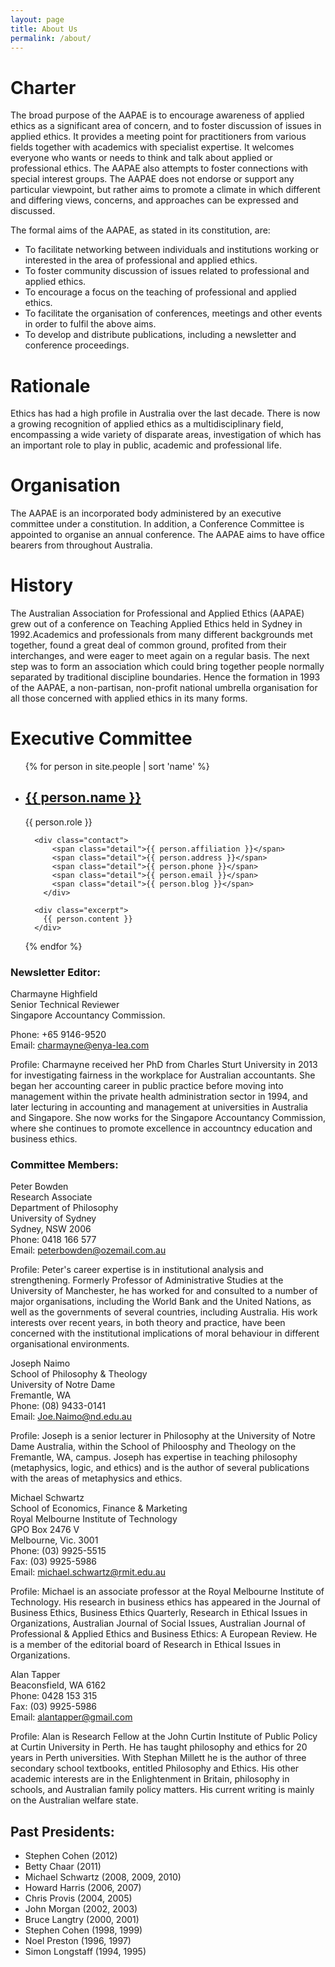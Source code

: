 ```yaml
---
layout: page
title: About Us
permalink: /about/
---
```


# Charter

The broad purpose of the AAPAE is to encourage awareness of applied ethics as a significant area of concern, and to foster discussion of issues in applied ethics. It provides a meeting point for practitioners from various fields together with academics with specialist expertise. It welcomes everyone who wants or needs to think and talk about applied or professional ethics. The AAPAE also attempts to foster connections with special interest groups. The AAPAE does not endorse or support any particular viewpoint, but rather aims to promote a climate in which different and differing views, concerns, and approaches can be expressed and discussed.

The formal aims of the AAPAE, as stated in its constitution, are:

-  To facilitate networking between individuals and institutions working or interested in the area of professional and applied ethics.
-  To foster community discussion of issues related to professional and applied ethics.
-  To encourage a focus on the teaching of professional and applied ethics.
-  To facilitate the organisation of conferences, meetings and other events in order to fulfil the above aims.
-  To develop and distribute publications, including a newsletter and conference proceedings.


# Rationale

Ethics has had a high profile in Australia over the last decade. There is now a growing recognition of applied ethics as a multidisciplinary field, encompassing a wide variety of disparate areas, investigation of which has an important role to play in public, academic and professional life.


# Organisation

The AAPAE is an incorporated body administered by an executive committee under a constitution. In addition, a Conference Committee is appointed to organise an annual conference. The AAPAE aims to have office bearers from throughout Australia.


# History

The Australian Association for Professional and Applied Ethics (AAPAE) grew out of a conference on Teaching Applied Ethics held in Sydney in 1992.Academics and professionals from many different backgrounds met together, found a great deal of common ground, profited from their interchanges, and were eager to meet again on a regular basis. The next step was to form an association which could bring together people normally separated by traditional discipline boundaries. Hence the formation in 1993 of the AAPAE, a non-partisan, non-profit national umbrella organisation for all those concerned with applied ethics in its many forms.


# Executive Committee

<ul class="post-list events">
  {% for person in site.people | sort 'name' %}
    <li class="post">
      <h2><a class="post-link" href="#">{{ person.name }}</a></h2>
      <span class="post-meta">{{ person.role }}</span>

      <div class="contact">
	      <span class="detail">{{ person.affiliation }}</span>
	      <span class="detail">{{ person.address }}</span>
	      <span class="detail">{{ person.phone }}</span>
	      <span class="detail">{{ person.email }}</span>
	      <span class="detail">{{ person.blog }}</span>
	    </div>

      <div class="excerpt">
        {{ person.content }}
      </div>
      
   </li>
  {% endfor %}
</ul>


### Newsletter Editor:

Charmayne Highfield  
Senior Technical Reviewer  
Singapore Accountancy Commission.  

Phone: +65 9146-9520  
Email: charmayne@enya-lea.com  

Profile: Charmayne received her PhD from Charles Sturt University in 2013 for investigating fairness in the workplace for Australian accountants. She began her accounting career in public practice before moving into management within the private health administration sector in 1994, and later lecturing in accounting and management at universities in Australia and Singapore. She now works for the Singapore Accountancy Commission, where she continues to promote excellence in accountncy education and business ethics.

### Committee Members:

Peter Bowden   
Research Associate  
Department of Philosophy  
University of Sydney  
Sydney, NSW 2006  
Phone: 0418 166 577  
Email: peterbowden@ozemail.com.au  

Profile: Peter's career expertise is in institutional analysis and strengthening. Formerly Professor of Administrative Studies at the University of Manchester, he has worked for and consulted to a number of major organisations, including the World Bank and the United Nations, as well as the governments of several countries, including Australia. His work interests over recent years, in both theory and practice, have been concerned with the institutional implications of moral behaviour in different organisational environments. 

Joseph Naimo  
School of Philosophy & Theology  
University of Notre Dame  
Fremantle, WA  
Phone: (08) 9433-0141  
Email: Joe.Naimo@nd.edu.au  

Profile: Joseph is a senior lecturer in Philosophy at the University of Notre Dame Australia, within the School of Philoosphy and Theology on the Fremantle, WA, campus. Joseph has expertise in teaching philosophy (metaphysics, logic, and ethics) and is the author of several publications with the areas of metaphysics and ethics.

Michael Schwartz  
School of Economics, Finance & Marketing  
Royal Melbourne Institute of Technology  
GPO Box 2476 V  
Melbourne, Vic. 3001  
Phone: (03) 9925-5515  
Fax: (03) 9925-5986  
Email: michael.schwartz@rmit.edu.au   

Profile: Michael is an associate professor at the Royal Melbourne Institute of Technology. His research in business ethics has appeared in the Journal of Business Ethics, Business Ethics Quarterly, Research in Ethical Issues in Organizations, Australian Journal of Social Issues, Australian Journal of Professional & Applied Ethics and Business Ethics: A European Review. He is a member of the editorial board of Research in Ethical Issues in Organizations.

Alan Tapper  
Beaconsfield, WA 6162  
Phone: 0428 153 315  
Fax: (03) 9925-5986  
Email: alantapper@gmail.com  

Profile: Alan is Research Fellow at the John Curtin Institute of Public Policy at Curtin University in Perth. He has taught philosophy and ethics for 20 years in Perth universities. With Stephan Millett he is the author of three secondary school textbooks, entitled Philosophy and Ethics. His other academic interests are in the Enlightenment in Britain, philosophy in schools, and Australian family policy matters. His current writing is mainly on the Australian welfare state.



##  Past Presidents:
 
- Stephen Cohen (2012)
- Betty Chaar (2011)
- Michael Schwartz (2008, 2009, 2010)
- Howard Harris (2006, 2007)
- Chris Provis (2004, 2005)
- John Morgan (2002, 2003)
- Bruce Langtry (2000, 2001)
- Stephen Cohen (1998, 1999)
- Noel Preston (1996, 1997)
- Simon Longstaff (1994, 1995)


 
